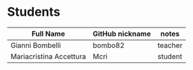 # Students

| Full Name | GitHub nickname | notes |
| --------- | --------------- | ----- |
| Gianni Bombelli | bombo82 |  teacher |
| Mariacristina Accettura | Mcri | student |

